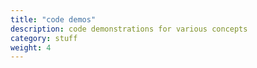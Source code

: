 ```yaml
---
title: "code demos"
description: code demonstrations for various concepts
category: stuff
weight: 4
---
```

